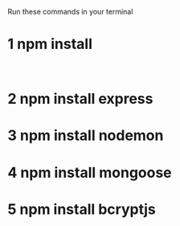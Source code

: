  Run these commands in your terminal
 
<h1> 1 npm install</h1>
 <br>
 <h1>2 npm install express</h1>
 
 <h1>3 npm install nodemon</h1>
 
<h1>4 npm install mongoose </h1> 
 
 <h1>5 npm install bcryptjs</h1>
